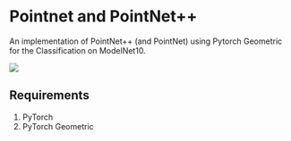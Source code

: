 # Pointnet and PointNet++

An implementation of PointNet++ (and PointNet) using Pytorch Geometric for the Classification on ModelNet10.

![](http://stanford.edu/~rqi/pointnet2/images/pnpp.jpg)

## Requirements
1. PyTorch
2. PyTorch Geometric
